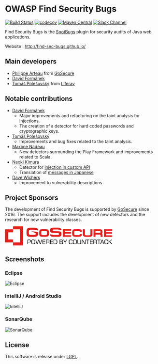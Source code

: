 # OWASP Find Security Bugs  
[![Build Status](https://secure.travis-ci.org/find-sec-bugs/find-sec-bugs.png?branch=master)](http://travis-ci.org/find-sec-bugs/find-sec-bugs) [![codecov](https://codecov.io/gh/find-sec-bugs/find-sec-bugs/branch/master/graph/badge.svg)](https://codecov.io/gh/find-sec-bugs/find-sec-bugs) [![Maven Central](https://maven-badges.herokuapp.com/maven-central/com.h3xstream.findsecbugs/findsecbugs-plugin/badge.svg)](http://search.maven.org/#search%7Cga%7C1%7Cg%3A%22com.h3xstream.findsecbugs%22%20a%3A%22findsecbugs-plugin%22) [![Slack Channel](https://img.shields.io/badge/slack-OWASP%2ffind--sec--bugs-orange?logo=slack)](https://app.slack.com/client/T04T40NHX/CN8G79Y6P)


Find Security Bugs is the [SpotBugs](https://spotbugs.github.io/) plugin for security audits of Java web applications.

Website : http://find-sec-bugs.github.io/

## Main developers

 - [Philippe Arteau](https://github.com/h3xstream) from [GoSecure](https://github.com/gosecure)
 - [David Formánek](https://github.com/formanek)
 - [Tomáš Polešovský](https://github.com/topolik) from [Liferay](https://github.com/liferay)

## Notable contributions

 - [David Formánek](https://github.com/formanek)
   - Major improvements and refactoring on the taint analysis for injections.
   - The creation of a detector for hard coded passwords and cryptographic keys.
 - [Tomáš Polešovský](https://github.com/topolik)
   - Improvements and bug fixes related to the taint analysis.
 - [Maxime Nadeau](https://github.com/MaxNad)
   - New detectors surrounding the Play Framework and improvements related to Scala.
 - [Naoki Kimura](https://github.com/naokikimura)
   - Detector for [injection in custom API](http://h3xstream.github.io/find-sec-bugs/bugs.htm#CUSTOM_INJECTION)
   - Translation of [messages in Japanese](http://h3xstream.github.io/find-sec-bugs/bugs_ja.htm)
 - [Dave Wichers](https://github.com/davewichers)
   - Improvement to vulnerability descriptions

## Project Sponsors

The development of Find Security Bugs is supported by [GoSecure](https://github.com/gosecure) since 2016. The support includes the development of new detectors and the research for new vulnerability classes.

![GoSecure Logo](website/out_web/images/gosecure.png)

## Screenshots

### Eclipse

![Eclipse](https://find-sec-bugs.github.io/images/screens/eclipse.png)

### IntelliJ / Android Studio

![IntelliJ](https://find-sec-bugs.github.io/images/screens/intellij.png)

### SonarQube

![SonarQube](https://find-sec-bugs.github.io/images/screens/sonar.png)

## License

This software is release under [LGPL](http://www.gnu.org/licenses/lgpl.html).
